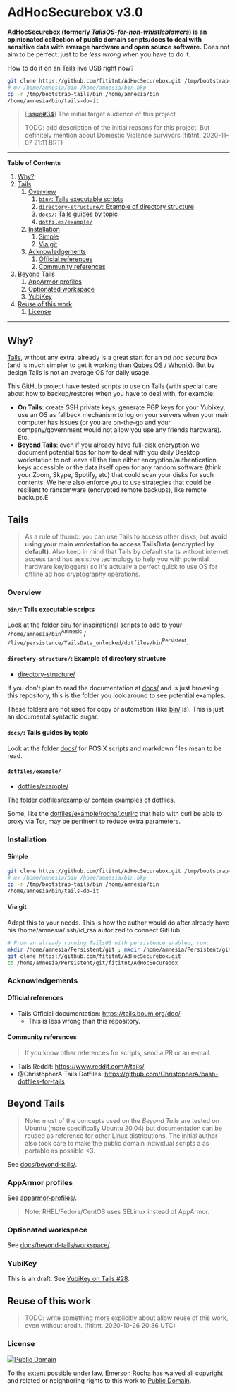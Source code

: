 # AdHocSecurebox v3.0
**AdHocSecurebox (formerly _TailsOS-for-non-whistleblowers_) is an opinionated collection of public domain scripts/docs to deal with sensitive data with average hardware and open source software.** Does not aim to be perfect: just to be _less wrong_ when you have to do it.

How to do it on an Tails live USB right now?

```bash
git clone https://github.com/fititnt/AdHocSecurebox.git /tmp/bootstrap-tails
# mv /home/amnesia/bin /home/amnesia/bin.bkp
cp -r /tmp/bootstrap-tails/bin /home/amnesia/bin
/home/amnesia/bin/tails-do-it
```

> [[issue#34](https://github.com/fititnt/AdHocSecurebox/issues/34)] The initial target audience of this project
>
> TODO: add description of the initial reasons for this project. But definitely mention about Domestic Violence survivors (fititnt, 2020-11-07 21:11 BRT) 

---

**Table of Contents**

<!-- TOC depthFrom:2 orderedList:true -->

1. [Why?](#why)
2. [Tails](#tails)
    1. [Overview](#overview)
        1. [`bin/`: Tails executable scripts](#bin-tails-executable-scripts)
        2. [`directory-structure/`: Example of directory structure](#directory-structure-example-of-directory-structure)
        3. [`docs/`: Tails guides by topic](#docs-tails-guides-by-topic)
        4. [`dotfiles/example/`](#dotfilesexample)
    2. [Installation](#installation)
        1. [Simple](#simple)
        2. [Via git](#via-git)
    3. [Acknowledgements](#acknowledgements)
        1. [Official references](#official-references)
        2. [Community references](#community-references)
3. [Beyond Tails](#beyond-tails)
    1. [AppArmor profiles](#apparmor-profiles)
    2. [Optionated workspace](#optionated-workspace)
    3. [YubiKey](#yubikey)
4. [Reuse of this work](#reuse-of-this-work)
    1. [License](#license)

<!-- /TOC -->

---

## Why?

[Tails](https://tails.boum.org/), without any extra, already is a great start
for an _ad hoc secure box_ (and is much simpler to get it working than
[Qubes OS](https://www.qubes-os.org/) / [Whonix](https://www.whonix.org/)).
But by design Tails is not an average OS for daily usage.

This GitHub project have tested scripts to use on Tails (with special care
about how to backup/restore) when you have to deal with, for example:

- **On Tails**: create SSH private keys, generate PGP keys for your Yubikey,
  use an OS as fallback mechanism to log on your servers when your main
  computer has issues (or you are on-the-go and your company/government
  would not allow you use any friends hardware). Etc.
- **Beyond Tails**: even if you already have full-disk encryption
  we document potential tips for how to deal with you daily Desktop
  workstation to not leave all the time either encryption/authentication
  keys accessible or the data itself open for any random software
  (think your Zoom, Skype, Spotify, etc) that could scan your disks for
  such contents. We here also enforce you to use strategies that could be
  resilient to ransomware (encrypted remote backups), like remote backups.E

## Tails

> As a rule of thumb: you can use Tails to access other disks, but **avoid
  using your main workstation to access TailsData (encrypted by default)**.
  Also keep in mind that Tails by default starts without internet access
  (and has assistive technology to help you with potential hardware
  keyloggers) so it's actually a perfect quick to use OS for offline
  ad hoc cryptography operations.

### Overview

#### `bin/`: Tails executable scripts

Look at the folder [bin/](bin/) for inspirational scripts to add to your
`/home/amnesia/bin`<sup>Amnesic</sup> /
`/live/persistence/TailsData_unlocked/dotfiles/bin`<sup>Persistent</sup>.

#### `directory-structure/`: Example of directory structure

- [directory-structure/](directory-structure/)

If you don't plan to read the documentation at [docs/](docs/) and is just browsing
this repository, this is the folder you look around to see potential examples.

These folders are not used for copy or automation (like [bin/](bin/) is). This is
just an documental syntactic sugar.

#### `docs/`: Tails guides by topic

Look at the folder [docs/](docs/) for POSIX scripts and markdown files mean to be read.

#### `dotfiles/example/`

- [dotfiles/example/](dotfiles/example/)

The folder [dotfiles/example/](dotfiles/example/) contain examples of dotfiles.

Some, like the [dotfiles/example/rocha/.curlrc](dotfiles/example/rocha/.curlrc)
that help with curl be able to proxy via Tor, may be pertinent to reduce extra
parameters.

### Installation

#### Simple

```bash
git clone https://github.com/fititnt/AdHocSecurebox.git /tmp/bootstrap-tails
# mv /home/amnesia/bin /home/amnesia/bin.bkp
cp -r /tmp/bootstrap-tails/bin /home/amnesia/bin
/home/amnesia/bin/tails-do-it
```

#### Via git

Adapt this to your needs. This is how the author would do after already
have his /home/amnesia/.ssh/id_rsa autorized to connect GitHub.

```bash
# From an already running TailsOS with persistence enabled, run:
mkdir /home/amnesia/Persistent/git ; mkdir /home/amnesia/Persistent/git/fititnt/ ; cd /home/amnesia/Persistent/git/fititnt
git clone https://github.com/fititnt/AdHocSecurebox.git
cd /home/amnesia/Persistent/git/fititnt/AdHocSecurebox
```

### Acknowledgements

#### Official references

- Tails Official documentation: <https://tails.boum.org/doc/>
  - This is less wrong than this repository.

#### Community references

> If you know other references for scripts, send a PR or an e-mail.

- Tails Reddit: <https://www.reddit.com/r/tails/>
- @ChristopherA Tails Dotfiles: <https://github.com/ChristopherA/bash-dotfiles-for-tails>

## Beyond Tails
> Note: most of the concepts used on the _Beyond Tails_ are tested on
Ubuntu (more specifically Ubuntu 20.04) but documentation can be reused
as reference for other Linux distributions. The initial author also
took care to make the public domain individual scripts a as portable
as possible <3.

See [docs/beyond-tails/](docs/beyond-tails/).

### AppArmor profiles

See [apparmor-profiles/](apparmor-profiles/).

> Note: RHEL/Fedora/CentOS uses SELinux instead of AppArmor.

### Optionated workspace

See [docs/beyond-tails/workspace/](docs/beyond-tails/workspace/).

### YubiKey

This is an draft. See [YubiKey on Tails #28](https://github.com/fititnt/AdHocSecurebox/issues/28).

## Reuse of this work

> TODO: write something more explicitly about allow reuse of this work, even
  without credit. (fititnt, 2020-10-26 20:36 UTC)

### License

[![Public Domain](https://i.creativecommons.org/p/zero/1.0/88x31.png)](UNLICENSE)

To the extent possible under law, [Emerson Rocha](https://github.com/fititnt)
has waived all copyright and related or neighboring rights to this work to
[Public Domain](UNLICENSE).
